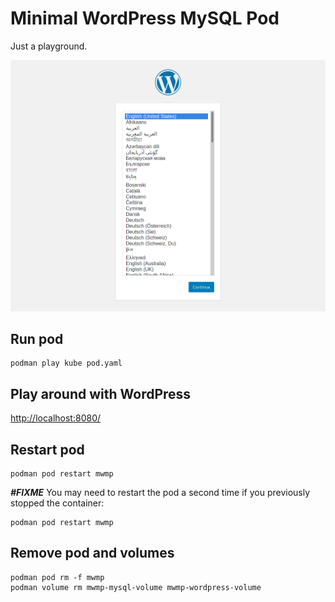 # Minimal WordPress MySQL Pod

Just a playground.

![Screenshot](screenshot.png)

## Run pod

```
podman play kube pod.yaml
```

## Play around with WordPress

[http://localhost:8080/](http://localhost:8080/)

## Restart pod

```
podman pod restart mwmp
```

***#FIXME*** You may need to restart the pod a second time if you previously stopped the container:
```
podman pod restart mwmp
```

## Remove pod and volumes

```
podman pod rm -f mwmp
podman volume rm mwmp-mysql-volume mwmp-wordpress-volume
```